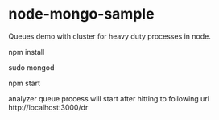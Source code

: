 # node-mongo-sample

Queues demo with cluster for heavy duty processes in node.


npm install

sudo mongod

npm start

analyzer queue process will start after hitting to following url  
http://localhost:3000/dr